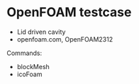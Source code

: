 # OpenFOAM testcase

- Lid driven cavity
- openfoam.com, OpenFOAM2312


Commands:
- blockMesh
- icoFoam